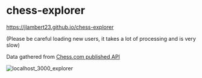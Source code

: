 # chess-explorer

https://jlambert23.github.io/chess-explorer

(Please be careful loading new users, it takes a lot of processing and is very slow)

Data gathered from [Chess.com published API](https://www.chess.com/news/view/published-data-api)

![localhost_3000_explorer](https://user-images.githubusercontent.com/26798805/116285476-1ff65800-a75c-11eb-9b9f-15da798e2258.png)
